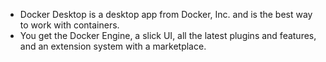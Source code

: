 - Docker Desktop is a desktop app from Docker, Inc. and is the best way to work with containers.
- You get the Docker Engine, a slick UI, all the latest plugins and features, and an extension system with a marketplace.

